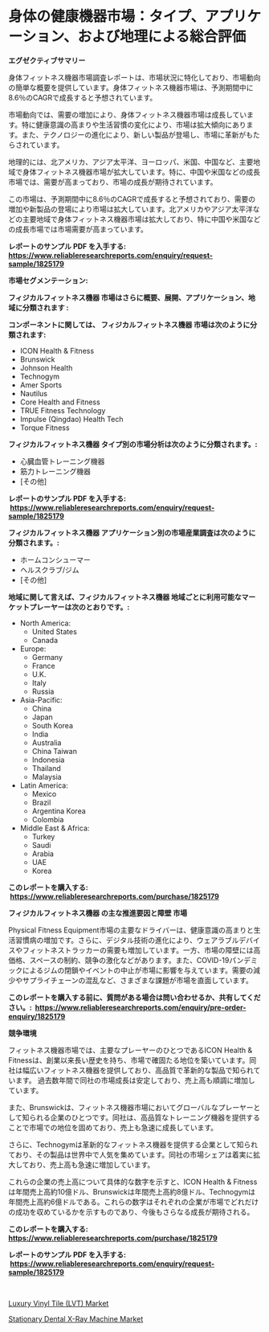 <p><h1>身体の健康機器市場：タイプ、アプリケーション、および地理による総合評価</h1></p><p><strong>エグゼクティブサマリー</strong></p>
<p><p>身体フィットネス機器市場調査レポートは、市場状況に特化しており、市場動向の簡単な概要を提供しています。身体フィットネス機器市場は、予測期間中に8.6％のCAGRで成長すると予想されています。</p><p>市場動向では、需要の増加により、身体フィットネス機器市場は成長しています。特に健康意識の高まりや生活習慣の変化により、市場は拡大傾向にあります。また、テクノロジーの進化により、新しい製品が登場し、市場に革新がもたらされています。</p><p>地理的には、北アメリカ、アジア太平洋、ヨーロッパ、米国、中国など、主要地域で身体フィットネス機器市場が拡大しています。特に、中国や米国などの成長市場では、需要が高まっており、市場の成長が期待されています。</p><p>この市場は、予測期間中に8.6％のCAGRで成長すると予想されており、需要の増加や新製品の登場により市場は拡大しています。北アメリカやアジア太平洋などの主要地域で身体フィットネス機器市場は拡大しており、特に中国や米国などの成長市場では市場需要が高まっています。</p></p>
<p><strong>レポートのサンプル PDF を入手する: <a href="https://www.reliableresearchreports.com/enquiry/request-sample/1825179">https://www.reliableresearchreports.com/enquiry/request-sample/1825179</a></strong></p>
<p><strong>市場セグメンテーション:</strong></p>
<p><strong> フィジカルフィットネス機器 市場はさらに概要、展開、アプリケーション、地域に分類されます :</strong></p>
<p><strong>コンポーネントに関しては、 フィジカルフィットネス機器 市場は次のように分類されます: &nbsp;</strong></p>
<p><ul><li>ICON Health & Fitness</li><li>Brunswick</li><li>Johnson Health</li><li>Technogym</li><li>Amer Sports</li><li>Nautilus</li><li>Core Health and Fitness</li><li>TRUE Fitness Technology</li><li>Impulse (Qingdao) Health Tech</li><li>Torque Fitness</li></ul></p>
<p><strong> フィジカルフィットネス機器 タイプ別の市場分析は次のように分類されます。:</strong></p>
<p><ul><li>心臓血管トレーニング機器</li><li>筋力トレーニング機器</li><li>[その他]</li></ul></p>
<p><strong>レポートのサンプル PDF を入手する: &nbsp;<a href="https://www.reliableresearchreports.com/enquiry/request-sample/1825179">https://www.reliableresearchreports.com/enquiry/request-sample/1825179</a></strong></p>
<p><strong> フィジカルフィットネス機器 アプリケーション別の市場産業調査は次のように分類されます。:</strong></p>
<p><ul><li>ホームコンシューマー</li><li>ヘルスクラブ/ジム</li><li>[その他]</li></ul></p>
<p><strong>地域に関して言えば、フィジカルフィットネス機器 地域ごとに利用可能なマーケットプレーヤーは次のとおりです。:</strong></p>
<p><ul>
    <li>
        North America:
        <ul>
            <li>United States</li>
            <li>Canada</li>
        </ul>
    </li>
    <li>
        Europe:
        <ul>
            <li>Germany</li>
            <li>France</li>
            <li>U.K.</li>
            <li>Italy</li>
            <li>Russia</li>
        </ul>
    </li>
    <li>
        Asia-Pacific:
        <ul>
            <li>China</li>
            <li>Japan</li>
            <li>South Korea</li>
            <li>India</li>
            <li>Australia</li>
            <li>China Taiwan</li>
            <li>Indonesia</li>
            <li>Thailand</li>
            <li>Malaysia</li>
        </ul>
    </li>
    <li>
        Latin America:
        <ul>
            <li>Mexico</li>
            <li>Brazil</li>
            <li>Argentina Korea</li>
            <li>Colombia</li>
        </ul>
    </li>
    <li>
        Middle East & Africa:
        <ul>
            <li>Turkey</li>
            <li>Saudi</li>
            <li>Arabia</li>
            <li>UAE</li>
            <li>Korea</li>
        </ul>
    </li>
    </ul></p>
<p><strong>このレポートを購入する: &nbsp;<a href="https://www.reliableresearchreports.com/purchase/1825179">https://www.reliableresearchreports.com/purchase/1825179</a></strong></p>
<p><strong>フィジカルフィットネス機器 の主な推進要因と障壁 市場</strong></p>
<p><p>Physical Fitness Equipment市場の主要なドライバーは、健康意識の高まりと生活習慣病の増加です。さらに、デジタル技術の進化により、ウェアラブルデバイスやフィットネストラッカーの需要も増加しています。一方、市場の障壁には高価格、スペースの制約、競争の激化などがあります。また、COVID-19パンデミックによるジムの閉鎖やイベントの中止が市場に影響を与えています。需要の減少やサプライチェーンの混乱など、さまざまな課題が市場を直面しています。</p></p>
<p><strong>このレポートを購入する前に、質問がある場合は問い合わせるか、共有してください。:&nbsp; <a href="https://www.reliableresearchreports.com/enquiry/pre-order-enquiry/1825179">https://www.reliableresearchreports.com/enquiry/pre-order-enquiry/1825179</a></strong></p>
<p><strong>競争環境</strong></p>
<p><p>フィットネス機器市場では、主要なプレーヤーのひとつであるICON Health & Fitnessは、創業以来長い歴史を持ち、市場で確固たる地位を築いています。同社は幅広いフィットネス機器を提供しており、高品質で革新的な製品で知られています。 過去数年間で同社の市場成長は安定しており、売上高も順調に増加しています。</p><p>また、Brunswickは、フィットネス機器市場においてグローバルなプレーヤーとして知られる企業のひとつです。同社は、高品質なトレーニング機器を提供することで市場での地位を固めており、売上も急速に成長しています。 </p><p>さらに、Technogymは革新的なフィットネス機器を提供する企業として知られており、その製品は世界中で人気を集めています。同社の市場シェアは着実に拡大しており、売上高も急速に増加しています。</p><p>これらの企業の売上高について具体的な数字を示すと、ICON Health & Fitnessは年間売上高約10億ドル、Brunswickは年間売上高約8億ドル、Technogymは年間売上高約6億ドルである。これらの数字はそれぞれの企業が市場でどれだけの成功を収めているかを示すものであり、今後もさらなる成長が期待される。</p></p>
<p><strong>このレポートを購入する: &nbsp; <a href="https://www.reliableresearchreports.com/purchase/1825179">https://www.reliableresearchreports.com/purchase/1825179</a></strong></p>
<p><strong>レポートのサンプル PDF を入手する: &nbsp;<a href="https://www.reliableresearchreports.com/enquiry/request-sample/1825179">https://www.reliableresearchreports.com/enquiry/request-sample/1825179</a></strong><strong></strong></p>
<p>&nbsp;</p>
<p><p><a href="https://github.com/Sarissaschmalingtr6fz2739/Market-Research-Report-List-1/blob/main/luxury-vinyl-tile-lvt-market.md">Luxury Vinyl Tile (LVT) Market</a></p><p><a href="https://five-trouble-98a.notion.site/Stationary-Dental-X-Ray-Machine-Market-Insights-Market-Players-and-Forecast-Till-2031-e4419774c6764283b902267e19105bec">Stationary Dental X-Ray Machine Market</a></p></p>